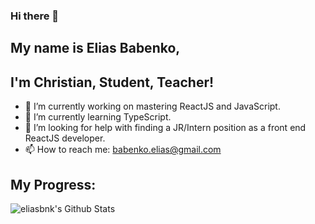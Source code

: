 ### Hi there 👋

## My name is Elias Babenko,
## I'm Christian, Student, Teacher!

- 🔭 I’m currently working on mastering ReactJS and JavaScript.
- 🌱 I’m currently learning TypeScript.
- 🤔 I’m looking for help with finding a JR/Intern position as a front end ReactJS developer.
- 📫 How to reach me: <a href="mailto:babenko.elias@gmail.com" target="_blank" rel="noopener noreferrer">babenko.elias@gmail.com</a>

## My Progress:

<img align="left" alt="eliasbnk's Github Stats" src="https://github-readme-stats.vercel.app/api?username=eliasbnk&show_icons=true&hide_border=true"/>


